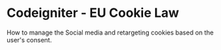 # Codeigniter - EU Cookie Law
How to manage the Social media and retargeting cookies based on the user's consent.
